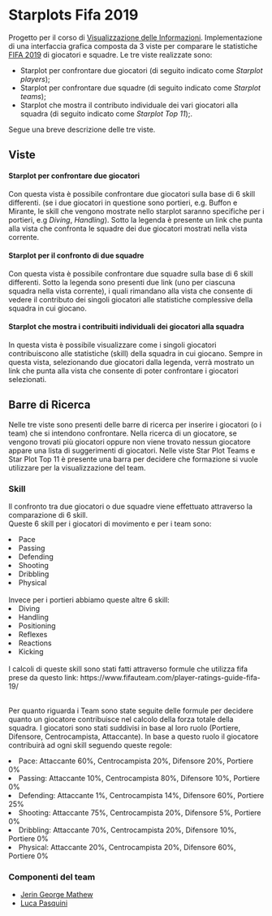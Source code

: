 # Starplots Fifa 2019
Progetto per il corso di [Visualizzazione delle Informazioni](http://www.dia.uniroma3.it/~infovis/). Implementazione di una interfaccia grafica composta da 3 viste per comparare le statistiche [FIFA 2019](https://it.wikipedia.org/wiki/FIFA_19) di giocatori e squadre. Le tre viste realizzate sono:

- Starplot per confrontare due giocatori (di seguito indicato come *Starplot players*);
- Starplot per confrontare due squadre (di seguito indicato come *Starplot teams*);
- Starplot che mostra il contributo individuale dei vari giocatori alla squadra (di seguito indicato come *Starplot Top 11*);.

Segue una breve descrizione delle tre viste.

## Viste

#### Starplot per confrontare due giocatori

Con questa vista è possibile confrontare due giocatori sulla base di 6 skill differenti. 
(se i due giocatori in questione sono portieri, e.g. Buffon e Mirante, le skill che vengono mostrate nello starplot saranno specifiche per i portieri, e.g *Diving*, *Handling*).
Sotto la legenda è presente un link che punta alla vista che confronta le squadre dei due giocatori mostrati nella vista corrente.


#### Starplot per il confronto di due squadre

Con questa vista è possibile confrontare due squadre sulla base di 6 skill differenti.
Sotto la legenda sono presenti due link (uno per ciascuna squadra nella vista corrente), i quali rimandano alla vista che consente di vedere il contributo dei singoli giocatori alle statistiche complessive della squadra in cui giocano.


#### Starplot che mostra i contribuiti individuali dei giocatori alla squadra

In questa vista è possibile visualizzare come i singoli giocatori contribuiscono alle statistiche (skill) della squadra in cui giocano. Sempre in questa vista, selezionando due giocatori dalla legenda, verrà mostrato un link che punta alla vista che consente di poter confrontare i giocatori selezionati.


## Barre di Ricerca

Nelle tre viste sono presenti delle barre di ricerca per inserire i giocatori (o i team) che si intendono confrontare. 
Nella ricerca di un giocatore, se vengono trovati più giocatori oppure non viene trovato nessun giocatore appare una lista di suggerimenti di giocatori.
Nelle viste Star Plot Teams e Star Plot Top 11 è presente una barra per decidere che formazione si vuole utilizzare per la visualizzazione del team.

### Skill

Il confronto tra due giocatori o due squadre viene effettuato attraverso la comparazione di 6 skill. 
</br>
Queste 6 skill per i giocatori di movimento e per i team sono: 
  <li> Pace </li>  
  <li> Passing </li>
  <li> Defending </li>
  <li> Shooting </li>
  <li> Dribbling </li>
  <li> Physical </li>

</br>
Invece per i portieri abbiamo queste altre 6 skill: 
  <li> Diving </li>  
  <li> Handling </li>
  <li> Positioning </li>
  <li> Reflexes </li>
  <li> Reactions </li>
  <li> Kicking </li>

</br>
I calcoli di queste skill sono stati fatti attraverso formule che utilizza fifa prese da questo link: https://www.fifauteam.com/player-ratings-guide-fifa-19/
</br>
</br>

Per quanto riguarda i Team sono state seguite delle formule per decidere quanto un giocatore contribuisce nel calcolo della forza totale della squadra. I giocatori sono stati suddivisi in base al loro ruolo (Portiere, Difensore, Centrocampista, Attaccante). 
In base a questo ruolo il giocatore contribuirà ad ogni skill seguendo queste regole:
  <li> Pace: Attaccante 60%, Centrocampista 20%, Difensore 20%, Portiere 0% </li>  
  <li> Passing: Attaccante 10%, Centrocampista 80%, Difensore 10%, Portiere 0% </li>
  <li> Defending: Attaccante 1%, Centrocampista 14%, Difensore 60%, Portiere 25% </li>
  <li> Shooting: Attaccante 75%, Centrocampista 20%, Difensore 5%, Portiere 0% </li>
  <li> Dribbling: Attaccante 70%, Centrocampista 20%, Difensore 10%, Portiere 0% </li>
  <li> Physical: Attaccante 20%, Centrocampista 20%, Difensore 60%, Portiere 0% </li>
  
  
### Componenti del team
- [Jerin George Mathew](https://github.com/jgeorgemathew)
- [Luca Pasquini](https://github.com/lucapas)
